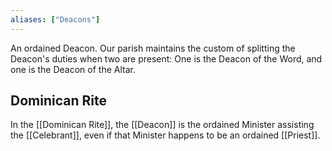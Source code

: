 ```yaml
---
aliases: ["Deacons"]
---
```

An ordained Deacon. Our parish maintains the custom of splitting the Deacon's duties when two are present: One is the Deacon of the Word, and one is the Deacon of the Altar.

## Dominican Rite
In the [[Dominican Rite]], the [[Deacon]] is the ordained Minister assisting the [[Celebrant]], even if that Minister happens to be an ordained [[Priest]].